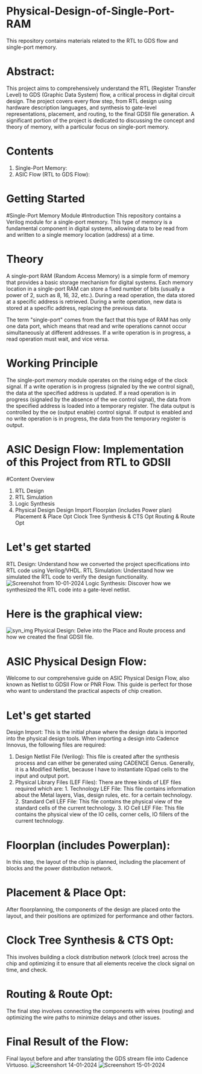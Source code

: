 # Physical-Design-of-Single-Port-RAM
This repository contains materials related to the RTL to GDS flow and single-port memory.
# Abstract:
This project aims to comprehensively understand the RTL (Register Transfer Level) to GDS (Graphic Data System) flow, a critical process in digital circuit design. The project covers every flow step, from RTL design using hardware description languages, and synthesis to gate-level representations, placement, and routing, to the final GDSII file generation. A significant portion of the project is dedicated to discussing the concept and theory of memory, with a particular focus on single-port memory.
# Contents
1. Single-Port Memory:
2. ASIC Flow (RTL to GDS Flow):

# Getting Started
#Single-Port Memory Module
#Introduction
This repository contains a Verilog module for a single-port memory. This type of memory is a fundamental component in digital systems, allowing data to be read from and written to a single memory location (address) at a time.
# Theory
A single-port RAM (Random Access Memory) is a simple form of memory that provides a basic storage mechanism for digital systems. Each memory location in a single-port RAM can store a fixed number of bits (usually a power of 2, such as 8, 16, 32, etc.). During a read operation, the data stored at a specific address is retrieved. During a write operation, new data is stored at a specific address, replacing the previous data.

The term "single-port" comes from the fact that this type of RAM has only one data port, which means that read and write operations cannot occur simultaneously at different addresses. If a write operation is in progress, a read operation must wait, and vice versa.
# Working Principle
The single-port memory module operates on the rising edge of the clock signal. If a write operation is in progress (signaled by the we control signal), the data at the specified address is updated. If a read operation is in progress (signaled by the absence of the we control signal), the data from the specified address is loaded into a temporary register.
The data output is controlled by the oe (output enable) control signal. If output is enabled and no write operation is in progress, the data from the temporary register is output.
# ASIC Design Flow: Implementation of this Project from RTL to GDSII
#Content Overview
1. RTL Design
2. RTL Simulation
3. Logic Synthesis
4. Physical Design
       Design Import
       Floorplan (includes Power plan)
       Placement & Place Opt
       Clock Tree Synthesis & CTS Opt
       Routing & Route Opt
# Let's get started
RTL Design: Understand how we converted the project specifications into RTL code using Verilog/VHDL.
RTL Simulation: Understand how we simulated the RTL code to verify the design functionality.
![Screenshot from 10-01-2024](https://github.com/user-attachments/assets/226160e7-fd16-4dac-a566-7fbc19218f56)
Logic Synthesis: Discover how we synthesized the RTL code into a gate-level netlist.

# Here is the graphical view:
![syn_img](https://github.com/user-attachments/assets/8884cf0b-8953-4613-b21b-4e2a0b206cc3)
Physical Design: Delve into the Place and Route process and how we created the final GDSII file.

# ASIC Physical Design Flow:
Welcome to our comprehensive guide on ASIC Physical Design Flow, also known as Netlist to GDSII Flow or PNR Flow. This guide is perfect for those who want to understand the practical aspects of chip creation.
# Let's get started
Design Import: This is the initial phase where the design data is imported into the physical design tools. When importing a design into Cadence Innovus, the following files are required:
1. Design Netlist File (Verilog): This file is created after the synthesis process and can either be generated using CADENCE Genus. Generally, it is a Modified Netlist, because I have to instantiate IOpad cells to the input and output port.
2. Physical Library Files (LEF Files): There are three kinds of LEF files required which are:
       1. Technology LEF File: This file contains information about the Metal layers, Vias, design rules, etc. for a certain technology.
       2. Standard Cell LEF File: This file contains the physical view of the standard cells of the current technology.
       3. IO Cell LEF File: This file contains the physical view of the IO cells, corner cells, IO fillers of the current technology.

# Floorplan (includes Powerplan): 
In this step, the layout of the chip is planned, including the placement of blocks and the power distribution network.
# Placement & Place Opt: 
After floorplanning, the components of the design are placed onto the layout, and their positions are optimized for performance and other factors.
# Clock Tree Synthesis & CTS Opt: 
This involves building a clock distribution network (clock tree) across the chip and optimizing it to ensure that all elements receive the clock signal on time, and check.
# Routing & Route Opt: 
The final step involves connecting the components with wires (routing) and optimizing the wire paths to minimize delays and other issues.

# Final Result of the Flow:
Final layout before and after translating the GDS stream file into Cadence Virtuoso.
![Screenshort 14-01-2024](https://github.com/user-attachments/assets/fc55efb8-58c9-4592-b79c-dee55d0fe4e4)
![Screenshort 15-01-2024](https://github.com/user-attachments/assets/842bef5f-9efc-4cd0-b978-baf4739d71be)




   





   

